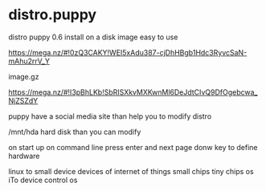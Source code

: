 # distro.puppy
distro puppy 0.6 install on a disk image easy to use

https://mega.nz/#!0zQ3CAKY!WEI5xAdu387-cjDhHBgb1Hdc3RyvcSaN-mAhu2rrV_Y


image.gz


https://mega.nz/#!I3pBhLKb!SbRISXkvMXKwnMl6DeJdtCIvQ9DfOgebcwa_NjZSZdY



puppy have a social media site than help you to modify distro

/mnt/hda       hard disk than you can modify

on start up on command  line press enter and next page donw key to define hardware

linux to small device devices of internet of things small chips tiny chips os
iTo device control os

